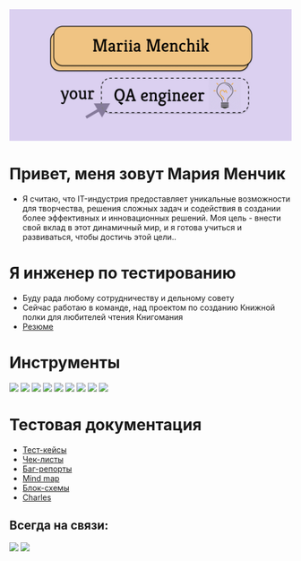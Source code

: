 <img src="./src/mylogo.jpg">

# Привет, меня зовут Мария Менчик
- Я считаю, что IT-индустрия предоставляет уникальные возможности для творчества, решения сложных задач и содействия в создании более эффективных и инновационных решений. Моя цель - внести свой вклад в этот динамичный мир, и я готова учиться и развиваться, чтобы достичь этой цели..
# Я инженер по тестированию
- Буду рада любому сотрудничеству и дельному совету
- Сейчас работаю в команде, над проектом по созданию Книжной полки для любителей чтения Книгомания 
- [Резюме](https://drive.google.com/file/d/1Q24h2KTR-8A7zQgWk9xwLOsKftgc0TVX/view?usp=sharing)
# Инструменты 
<img src="https://img.shields.io/badge/Jira Software-E6E6FA?style=for-the-badge&logo=Jira Software&logoColor=1E90FF"/> <img src="https://img.shields.io/badge/Postman-E6E6FA?style=for-the-badge&logo=Postman&logoColor=FF7F50"/>  <img src="https://img.shields.io/badge/Android Studio-E6E6FA?style=for-the-badge&logo=Android Studio&logoColor=32CD32"/> <img src="https://img.shields.io/badge/CharlesProxy-E6E6FA?style=for-the-badge&logo=CharlesProxy=32CD32"/> <img src="https://img.shields.io/badge/DevTools-E6E6FA?style=for-the-badge&logo=DevTools&logoColor=32CD32"/> <img src="https://img.shields.io/badge/Swagger-E6E6FA?style=for-the-badge&logo=swagger&logoColor=32CD32"/> <img src="https://img.shields.io/badge/Figma-E6E6FA?style=for-the-badge&logo=figma&logoColor=8A2BE2"/> <img src="https://img.shields.io/badge/GitHub-E6E6FA?style=for-the-badge&logo=github&logoColor=000000"/> <img src="https://img.shields.io/badge/SQL-E6E6FA?style=for-the-badge&logo=mysql&logoColor=0000CD"/>

# Тестовая документация
- [Тест-кейсы](https://drive.google.com/drive/folders/1oSDfnT-yLp_-ZuQi-ARYVWCZEEdaF3VI)
- [Чек-листы](https://drive.google.com/drive/folders/1r_2NMotbt3U27j3Ex-y8g0ZJVS4iPlyJ)
- [Баг-репорты](https://mariia-menchik.youtrack.cloud/issues/6)
- [Mind map](https://drive.google.com/drive/folders/1ECUd1f0kcKmsQhg8uqNfxKcl6XJNdc0d)
- [Блок-схемы](https://drive.google.com/drive/folders/15Zq6JjGesn_9AyXWrsGasX8fhGSifTcK)
- [Charles](https://drive.google.com/drive/folders/1Lwtb9EgaQA-nJWpB2VvmodDfT0mQa_uT)
 ## Всегда на связи:
  [<img src="https://img.shields.io/badge/Linkedin-E6E6FA?style=for-the-badge&logo=linkedin&logoColor=0000CD"/>](https://www.linkedin.com/feed/) [<img src="https://img.shields.io/badge/Telegram-E6E6FA?style=for-the-badge&logo=telegram&logoColor=00BFFF"/>](https://t.me/marya0224)


